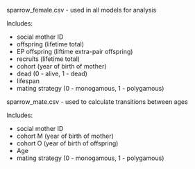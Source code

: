 sparrow_female.csv - used in all models for analysis 

  Includes:
  - social mother ID 
  - offspring (lifetime total)
  - EP offspring (liftime extra-pair offspring)
  - recruits (lifetime total)
  - cohort (year of birth of mother)
  - dead (0 - alive, 1 - dead)
  - lifespan
  - mating strategy (0 - monogamous, 1 - polygamous)

sparrow_mate.csv - used to calculate transitions between ages 

  Includes:
  - social mother ID
  - cohort M (year of birth of mother)
  - cohort O (year of birth of offspring)
  - Age
  - mating strategy (0 - monogamous, 1 - polygamous)
